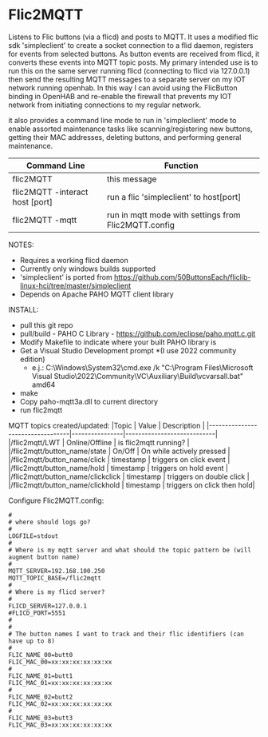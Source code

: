 # Flic2MQTT
Listens to Flic buttons (via a flicd) and posts to MQTT.  It uses a modified flic sdk 'simpleclient' to create a socket connection to a flid daemon, registers for events from selected buttons.  As button events are received from flicd, it converts these events into MQTT topic posts.  My primary intended use is to run this on the same server running flicd (connecting to flicd via 127.0.0.1) then send the resulting MQTT messages to a separate server on my IOT network running openhab. In this way I can avoid using the FlicButton binding in OpenHAB and re-enable the firewall that prevents my IOT network from initiating connections to my regular network.  

it also provides a command line mode to run in 'simpleclient' mode to enable assorted maintenance tasks like scanning/registering new buttons, getting their MAC addresses, deleting buttons, and performing general maintenance.

|Command Line                    |Function                                            |
|--------------------------------|----------------------------------------------------|
|flic2MQTT                       |this message                                        |
|flic2MQTT -interact host [port] |run a flic 'simpleclient' to host[port]             |
|flic2MQTT -mqtt                 |run in mqtt mode with settings from Flic2MQTT.config|

NOTES:
* Requires a working flicd daemon
* Currently only windows builds supported
* 'simpleclient' is ported from https://github.com/50ButtonsEach/fliclib-linux-hci/tree/master/simpleclient
* Depends on Apache PAHO MQTT client library

INSTALL: 
* pull this git repo 
* pull/build - PAHO C Library - https://github.com/eclipse/paho.mqtt.c.git
* Modify Makefile to indicate where your built PAHO library is
* Get a Visual Studio Development prompt 
  *(I use 2022 community edition)
  * e.j.: C:\Windows\System32\cmd.exe /k "C:\Program Files\Microsoft Visual Studio\2022\Community\VC\Auxiliary\Build\vcvarsall.bat" amd64
* make
* Copy paho-mqtt3a.dll to current directory
* run flic2mqtt


MQTT topics created/updated:
|Topic                             | Value          | Description                |
|----------------------------------|----------------|----------------------------|
|/flic2mqtt/LWT                    | Online/Offline | is flic2mqtt running?      |
|/flic2mqtt/button_name/state      | On/Off         | On while actively pressed  |
|/flic2mqtt/button_name/click      | timestamp      | triggers on click event    |
|/flic2mqtt/button_name/hold       | timestamp      | triggers on hold event     |
|/flic2mqtt/button_name/clickclick | timestamp      | triggers on double click   |
|/flic2mqtt/button_name/clickhold  | timestamp      | triggers on click then hold|

Configure Flic2MQTT.config:
```
#
# where should logs go?
#
LOGFILE=stdout
#
# Where is my mqtt server and what should the topic pattern be (will augment button name)
#
MQTT_SERVER=192.168.100.250
MQTT_TOPIC_BASE=/flic2mqtt
#
# Where is my flicd server?
#
FLICD_SERVER=127.0.0.1
#FLICD_PORT=5551
#
#
# The button names I want to track and their flic identifiers (can have up to 8)
#
FLIC_NAME_00=butt0
FLIC_MAC_00=xx:xx:xx:xx:xx:xx
#
FLIC_NAME_01=butt1
FLIC_MAC_01=xx:xx:xx:xx:xx:xx
#
FLIC_NAME_02=butt2
FLIC_MAC_02=xx:xx:xx:xx:xx:xx
#
FLIC_NAME_03=butt3
FLIC_MAC_03=xx:xx:xx:xx:xx:xx
```
